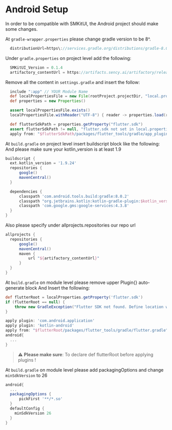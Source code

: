 # Android Setup

In order to be compatible with SMKitUI, the Android project should make some changes.

At `gradle-wrapper.properties` please change gradle version to be 8^.

```groovy
  distributionUrl=https\://services.gradle.org/distributions/gradle-8.0-bin.zip
```

Under `gradle.properties` on project level add the following: 

```groovy
  SMKitUI_Version = 0.1.4
  artifactory_contentUrl = https://artifacts.sency.ai/artifactory/release
```

Remove all the content in `settings.gradle` and insert the follow: 
```groovy
  include ":app" // YOUR Module Name
  def localPropertiesFile = new File(rootProject.projectDir, "local.properties")
  def properties = new Properties()

  assert localPropertiesFile.exists()
  localPropertiesFile.withReader("UTF-8") { reader -> properties.load(reader) }

  def flutterSdkPath = properties.getProperty("flutter.sdk")
  assert flutterSdkPath != null, "flutter.sdk not set in local.properties"
  apply from: "$flutterSdkPath/packages/flutter_tools/gradle/app_plugin_loader.gradle"
```  

At `build.gradle` on project level insert buildscript block like the following:
And please make sure your kotlin_version is at least 1.9
```groovy
buildscript {
  ext.kotlin_version = '1.9.24'
  repositories {
      google()
      mavenCentral()
  }

  dependencies {
      classpath 'com.android.tools.build:gradle:8.0.2'
      classpath "org.jetbrains.kotlin:kotlin-gradle-plugin:$kotlin_version"
      classpath 'com.google.gms:google-services:4.3.8'
  }
}
```

Also please specify under allprojects.repositories our repo url
```groovy
allprojects {
  repositories {
      google()
      mavenCentral()
      maven {
          url "${artifactory_contentUrl}"
      }
  }
}
```

At `build.gradle` on module level please remove upper Plugin{} auto-generate block
And Insert the following:
```groovy
def flutterRoot = localProperties.getProperty('flutter.sdk')
if (flutterRoot == null) {
    throw new GradleException("Flutter SDK not found. Define location with flutter.sdk in the local.properties file.")
}

apply plugin: 'com.android.application'
apply plugin: 'kotlin-android'
apply from: "$flutterRoot/packages/flutter_tools/gradle/flutter.gradle"
android{
  ...
}
```
> :warning: **Please make sure**: To declare def flutterRoot before applying plugins !

At `build.gradle` on module level please add packagingOptions and change `minSdkVersion` to 26
```groovy
android{
  ...
  packagingOptions {
      pickFirst '**/*.so'
  }
  defaultConfig {
    minSdkVersion 26
  }
}
```

